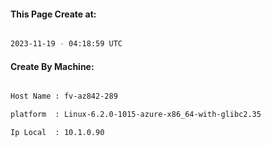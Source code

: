 
   
#### This Page Create at:

```bash

2023-11-19 - 04:18:59 UTC

```

#### Create By Machine:

```bash

Host Name : fv-az842-289

platform  : Linux-6.2.0-1015-azure-x86_64-with-glibc2.35

Ip Local  : 10.1.0.90

```

